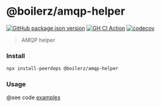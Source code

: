 # @boilerz/amqp-helper

[![GitHub package.json version](https://img.shields.io/github/package-json/v/boilerz/amqp-helper)](https://www.npmjs.com/package/@boilerz/amqp-helper)
[![GH CI Action](https://github.com/boilerz/amqp-helper/workflows/CI/badge.svg)](https://github.com/boilerz/amqp-helper/actions?query=workflow:CI)
[![codecov](https://codecov.io/gh/boilerz/amqp-helper/branch/master/graph/badge.svg)](https://codecov.io/gh/boilerz/amqp-helper)

> AMQP helper

### Install

```bash
npx install-peerdeps @boilerz/amqp-helper
```

### Usage

@see code [examples](./examples/)
